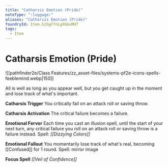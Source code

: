 ```yaml
---
title: "Catharsis Emotion (Pride)"
noteType: ":luggage:"
aliases: "Catharsis Emotion (Pride)"
foundryId: Item.h2GgF7nLgX6GvMH7
tags:
  - Item
---
```


# Catharsis Emotion (Pride)
![[pathfinder2e/Class Features/zz_asset-files/systems-pf2e-icons-spells-feeblemind.webp|150]]

All is well as long as you appear well, but you get caught up in the moment and lose track of what's important.

**Catharsis Trigger** You critically fail on an attack roll or saving throw.

**Catharsis Activation** The critical failure becomes a failure.

**Emotional Fervor** Each time you cast an illusion spell, until the start of your next turn, any critical failure you roll on an attack roll or saving throw is a failure instead. Spell: _[[Dizzying Colors]]_

**Emotional Fallout** You momentarily lose track of what's real, becoming [[Confused]] for 1 round. Spell: mirror image

**Focus Spell** _[[Veil of Confidence]]_
